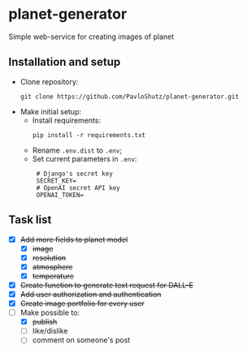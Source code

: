 # planet-generator
Simple web-service for creating images of planet


## Installation and setup

- Clone repository:
    ```commandline
    git clone https://github.com/PavloShutz/planet-generator.git
    ```
- Make initial setup:
  * Install requirements:
    ```commandline
    pip install -r requirements.txt
    ```
  * Rename `.env.dist` to `.env`;
  * Set current parameters in `.env`:
     ```dotenv
      # Django's secret key
      SECRET_KEY=
      # OpenAI secret API key
      OPENAI_TOKEN=
      ```

## Task list
- [x] ~~Add more fields to planet model~~
  - [x] ~~image~~
  - [x] ~~resolution~~
  - [x] ~~atmosphere~~
  - [x] ~~temperature~~
- [x] ~~Create function to generate text request for DALL-E~~
- [x] ~~Add user authorization and authentication~~
- [x] ~~Create image portfolio for every user~~
- [ ] Make possible to: 
  - [x] ~~publish~~
  - [ ] like/dislike
  - [ ] comment on someone's post